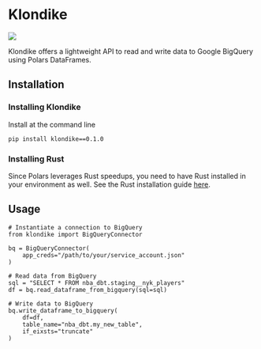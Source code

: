 # Klondike

<img src="https://upload.wikimedia.org/wikipedia/en/d/d5/Klondike_logo.svg">

Klondike offers a lightweight API to read and write data to Google BigQuery using Polars DataFrames.

## Installation

### Installing Klondike
Install at the command line

```
pip install klondike==0.1.0
```

### Installing Rust
Since Polars leverages Rust speedups, you need to have Rust installed in your environment as well. See the Rust installation guide [here](https://www.rust-lang.org/tools/install).


## Usage

```
# Instantiate a connection to BigQuery
from klondike import BigQueryConnector

bq = BigQueryConnector(
    app_creds="/path/to/your/service_account.json"
)

# Read data from BigQuery
sql = "SELECT * FROM nba_dbt.staging__nyk_players"
df = bq.read_dataframe_from_bigquery(sql=sql)

# Write data to BigQuery
bq.write_dataframe_to_bigquery(
    df=df,
    table_name="nba_dbt.my_new_table",
    if_eixsts="truncate"
)
```